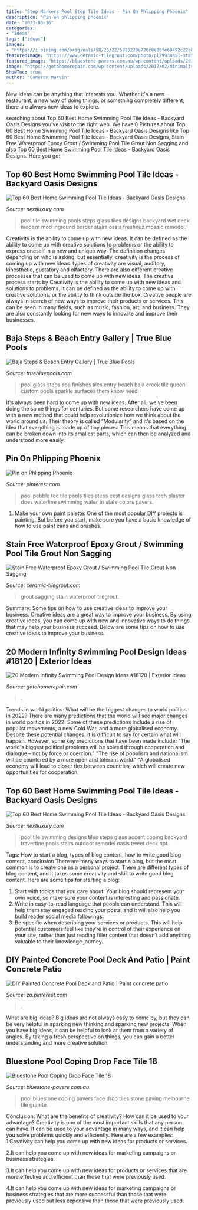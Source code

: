 ```yaml
---
title: "Step Markers Pool Step Tile Ideas - Pin On Phlipping Phoenix"
description: "Pin on phlipping phoenix"
date: "2023-03-16"
categories:
- "ideas"
tags: ["ideas"]
images:
- "https://i.pinimg.com/originals/58/26/22/5826220e720c8e26fe69492c22e8c6bf.jpg"
featuredImage: "https://www.ceramic-tilegrout.com/photo/pl29934851-stain_free_waterproof_epoxy_grout_swimming_pool_tile_grout_non_sagging.jpg"
featured_image: "https://bluestone-pavers.com.au/wp-content/uploads/2014/07/Bluestone-Pool-Coping.jpg"
image: "https://gotohomerepair.com/wp-content/uploads/2017/02/minimalist-small-infinity-swimming-pool-design.jpg"
ShowToc: true
author: "Cameron Marvin"
---
```



New Ideas can be anything that interests you. Whether it's a new restaurant, a new way of doing things, or something completely different, there are always new ideas to explore.

	

		
searching about Top 60 Best Home Swimming Pool Tile Ideas - Backyard Oasis Designs you've visit to the right web. We have 8 Pictures about Top 60 Best Home Swimming Pool Tile Ideas - Backyard Oasis Designs like Top 60 Best Home Swimming Pool Tile Ideas - Backyard Oasis Designs, Stain Free Waterproof Epoxy Grout / Swimming Pool Tile Grout Non Sagging and also Top 60 Best Home Swimming Pool Tile Ideas - Backyard Oasis Designs. Here you go:
		
    
## Top 60 Best Home Swimming Pool Tile Ideas - Backyard Oasis Designs

<img loading=lazy src="http://nextluxury.com/wp-content/uploads/iridescent-glass-pool-tile-ideas-on-border-and-steps.jpg" onerror="this.onerror=null;this.src='https://tse2.mm.bing.net/th?id=OIP.7GCq3jlN2uk2e2deETN7bQHaHa&amp;pid=15.1';" alt="Top 60 Best Home Swimming Pool Tile Ideas - Backyard Oasis Designs">

_Source: nextluxury.com_

>pool tile swimming pools steps glass tiles designs backyard wet deck modern mod inground border stairs oasis freshouz mosaic remodel. 

	

Creativity is the ability to come up with new ideas. It can be defined as the ability to come up with creative solutions to problems or the ability to express oneself in a new and unique way. The definition changes depending on who is asking, but essentially, creativity is the process of coming up with new ideas. types of creativity are visual, auditory, kinesthetic, gustatory and olfactory. There are also different creative processes that can be used to come up with new ideas. The creative process starts by
Creativity is the ability to come up with new ideas and solutions to problems. It can be defined as the ability to come up with creative solutions, or the ability to think outside the box. Creative people are always in search of new ways to improve their products or services. This can be seen in many fields, such as music, fashion, art, and business. They are also constantly looking for new ways to innovate and improve their businesses.

    
## Baja Steps &amp; Beach Entry Gallery | True Blue Pools

<img loading=lazy src="https://truebluepools.com/wp-content/uploads/ngg_featured/Glass-tile-spa.JPG" onerror="this.onerror=null;this.src='https://tse2.mm.bing.net/th?id=OIP.K-z_Y-30bUkcQL2crhhRowHaFj&amp;pid=15.1';" alt="Baja Steps &amp; Beach Entry Gallery | True Blue Pools">

_Source: truebluepools.com_

>pool glass steps spa finishes tiles entry beach baja creek tile queen custom pools sparkle surfaces them know need. 

	

It's always been hard to come up with new ideas. After all, we've been doing the same things for centuries. But some researchers have come up with a new method that could help revolutionize how we think about the world around us. Their theory is called “Modularity” and it's based on the idea that everything is made up of tiny pieces. This means that everything can be broken down into its smallest parts, which can then be analyzed and understood more easily.

    
## Pin On Phlipping Phoenix

<img loading=lazy src="https://i.pinimg.com/originals/58/26/22/5826220e720c8e26fe69492c22e8c6bf.jpg" onerror="this.onerror=null;this.src='https://tse1.mm.bing.net/th?id=OIP.sut2_RgbXctIlngHMZB50gHaFj&amp;pid=15.1';" alt="Pin on Phlipping Phoenix">

_Source: pinterest.com_

>pool pebble tec tile pools tiles steps cost designs glass tech plaster does waterline swimming water tri state colors pavers. 

	

1. Make your own paint palette: One of the most popular DIY projects is painting. But before you start, make sure you have a basic knowledge of how to use paint cans and brushes.

    
## Stain Free Waterproof Epoxy Grout / Swimming Pool Tile Grout Non Sagging

<img loading=lazy src="https://www.ceramic-tilegrout.com/photo/pl29934851-stain_free_waterproof_epoxy_grout_swimming_pool_tile_grout_non_sagging.jpg" onerror="this.onerror=null;this.src='https://tse1.mm.bing.net/th?id=OIP.2lm2d5dqJ7wNSP2-9IUISwHaJ4&amp;pid=15.1';" alt="Stain Free Waterproof Epoxy Grout / Swimming Pool Tile Grout Non Sagging">

_Source: ceramic-tilegrout.com_

>grout sagging stain waterproof tilegrout. 

	

Summary: Some tips on how to use creative ideas to improve your business.
Creative ideas are a great way to improve your business. By using creative ideas, you can come up with new and innovative ways to do things that may help your business succeed. Below are some tips on how to use creative ideas to improve your business.

    
## 20 Modern Infinity Swimming Pool Design Ideas #18120 | Exterior Ideas

<img loading=lazy src="https://gotohomerepair.com/wp-content/uploads/2017/02/minimalist-small-infinity-swimming-pool-design.jpg" onerror="this.onerror=null;this.src='https://tse2.mm.bing.net/th?id=OIP.hN7pps3q3Sme0BGN-8iQcgHaE7&amp;pid=15.1';" alt="20 Modern Infinity Swimming Pool Design Ideas #18120 | Exterior Ideas">

_Source: gotohomerepair.com_

>. 

	

Trends in world politics: What will be the biggest changes to world politics in 2022?
There are many predictions that the world will see major changes in world politics in 2022. Some of these predictions include a rise of populist movements, a new Cold War, and a more globalised economy. Despite these potential changes, it is difficult to say for certain what will happen. However, some key predictions that have been made include: 
"The world's biggest political problems will be solved through cooperation and dialogue – not by force or coercion."
"The rise of populism and nationalism will be countered by a more open and tolerant world."
"A globalised economy will lead to closer ties between countries, which will create new opportunities for cooperation.

    
## Top 60 Best Home Swimming Pool Tile Ideas - Backyard Oasis Designs

<img loading=lazy src="http://nextluxury.com/wp-content/uploads/limestone-with-iridescent-accent-tile-on-stairs-pool-ideas.jpg" onerror="this.onerror=null;this.src='https://tse4.mm.bing.net/th?id=OIP.ha7mm8aeO7tnu9oW-bs3KAAAAA&amp;pid=15.1';" alt="Top 60 Best Home Swimming Pool Tile Ideas - Backyard Oasis Designs">

_Source: nextluxury.com_

>pool tile swimming designs tiles steps glass accent coping backyard travertine pools stairs outdoor remodel oasis tweet deck npt. 

	

Tags: How to start a blog, types of blog content, how to write good blog content, conclusion
There are many ways to start a blog, but the most common is to create one as a personal project. There are different types of blog content, and it takes some creativity and skill to write good blog content. Here are some tips for starting a blog:
1. Start with topics that you care about. Your blog should represent your own voice, so make sure your content is interesting and passionate.
2. Write in easy-to-read language that people can understand. This will help them stay engaged reading your posts, and it will also help you build reader social media followings.
3. Be specific when describing your services or products. This will help potential customers feel like they’re in control of their experience on your site, rather than just reading filler content that doesn’t add anything valuable to their knowledge journey. 

    
## DIY Painted Concrete Pool Deck And Patio | Paint Concrete Patio

<img loading=lazy src="https://i.pinimg.com/736x/69/4b/2d/694b2d327b2243f89492346c4e7415f9.jpg" onerror="this.onerror=null;this.src='https://tse2.mm.bing.net/th?id=OIP.yPRDPofMCyVThwhveb8fywHaJ3&amp;pid=15.1';" alt="DIY Painted Concrete Pool Deck and Patio | Paint concrete patio">

_Source: za.pinterest.com_

>. 

	

What are big ideas?
Big ideas are not always easy to come by, but they can be very helpful in sparking new thinking and sparking new projects. When you have big ideas, it can be helpful to look at them from a variety of angles. By taking a fresh perspective on things, you can gain a better understanding and more creative solution.

    
## Bluestone Pool Coping Drop Face Tile 18

<img loading=lazy src="https://bluestone-pavers.com.au/wp-content/uploads/2014/07/Bluestone-Pool-Coping.jpg" onerror="this.onerror=null;this.src='https://tse4.mm.bing.net/th?id=OIP.9xDpDfr97q3kJG6DzRpJLAHaF0&amp;pid=15.1';" alt="Bluestone Pool Coping Drop Face Tile 18">

_Source: bluestone-pavers.com.au_

>pool bluestone coping pavers face drop tiles stone paving melbourne tile granite. 

	

Conclusion: What are the benefits of creativity? How can it be used to your advantage?
Creativity is one of the most important skills that any person can have. It can be used to your advantage in many ways, and it can help you solve problems quickly and efficiently. Here are a few examples: 
1.Creativity can help you come up with new ideas for products or services.

2.It can help you come up with new ideas for marketing campaigns or business strategies.

3.It can help you come up with new ideas for products or services that are more effective and efficient than those that were previously used.

4.It can help you come up with new ideas for marketing campaigns or business strategies that are more successful than those that were previously used but less expensive than those that were previously used.

